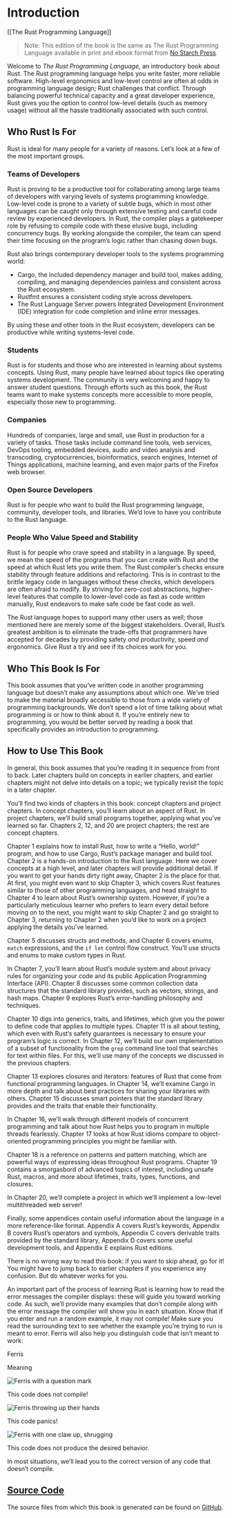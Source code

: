 # Introduction
[[The Rust Programming Language]]
> Note: This edition of the book is the same as The Rust Programming Language available in print and ebook format from [No Starch Press](https://nostarch.com/).

Welcome to _The Rust Programming Language_, an introductory book about Rust. The Rust programming language helps you write faster, more reliable software. High-level ergonomics and low-level control are often at odds in programming language design; Rust challenges that conflict. Through balancing powerful technical capacity and a great developer experience, Rust gives you the option to control low-level details (such as memory usage) without all the hassle traditionally associated with such control.

## Who Rust Is For

Rust is ideal for many people for a variety of reasons. Let’s look at a few of the most important groups.

### Teams of Developers

Rust is proving to be a productive tool for collaborating among large teams of developers with varying levels of systems programming knowledge. Low-level code is prone to a variety of subtle bugs, which in most other languages can be caught only through extensive testing and careful code review by experienced developers. In Rust, the compiler plays a gatekeeper role by refusing to compile code with these elusive bugs, including concurrency bugs. By working alongside the compiler, the team can spend their time focusing on the program’s logic rather than chasing down bugs.

Rust also brings contemporary developer tools to the systems programming world:

-   Cargo, the included dependency manager and build tool, makes adding, compiling, and managing dependencies painless and consistent across the Rust ecosystem.
-   Rustfmt ensures a consistent coding style across developers.
-   The Rust Language Server powers Integrated Development Environment (IDE) integration for code completion and inline error messages.

By using these and other tools in the Rust ecosystem, developers can be productive while writing systems-level code.

### Students

Rust is for students and those who are interested in learning about systems concepts. Using Rust, many people have learned about topics like operating systems development. The community is very welcoming and happy to answer student questions. Through efforts such as this book, the Rust teams want to make systems concepts more accessible to more people, especially those new to programming.

### Companies

Hundreds of companies, large and small, use Rust in production for a variety of tasks. Those tasks include command line tools, web services, DevOps tooling, embedded devices, audio and video analysis and transcoding, cryptocurrencies, bioinformatics, search engines, Internet of Things applications, machine learning, and even major parts of the Firefox web browser.

### Open Source Developers

Rust is for people who want to build the Rust programming language, community, developer tools, and libraries. We’d love to have you contribute to the Rust language.

### People Who Value Speed and Stability

Rust is for people who crave speed and stability in a language. By speed, we mean the speed of the programs that you can create with Rust and the speed at which Rust lets you write them. The Rust compiler’s checks ensure stability through feature additions and refactoring. This is in contrast to the brittle legacy code in languages without these checks, which developers are often afraid to modify. By striving for zero-cost abstractions, higher-level features that compile to lower-level code as fast as code written manually, Rust endeavors to make safe code be fast code as well.

The Rust language hopes to support many other users as well; those mentioned here are merely some of the biggest stakeholders. Overall, Rust’s greatest ambition is to eliminate the trade-offs that programmers have accepted for decades by providing safety _and_ productivity, speed _and_ ergonomics. Give Rust a try and see if its choices work for you.

## Who This Book Is For

This book assumes that you’ve written code in another programming language but doesn’t make any assumptions about which one. We’ve tried to make the material broadly accessible to those from a wide variety of programming backgrounds. We don’t spend a lot of time talking about what programming _is_ or how to think about it. If you’re entirely new to programming, you would be better served by reading a book that specifically provides an introduction to programming.

## How to Use This Book

In general, this book assumes that you’re reading it in sequence from front to back. Later chapters build on concepts in earlier chapters, and earlier chapters might not delve into details on a topic; we typically revisit the topic in a later chapter.

You’ll find two kinds of chapters in this book: concept chapters and project chapters. In concept chapters, you’ll learn about an aspect of Rust. In project chapters, we’ll build small programs together, applying what you’ve learned so far. Chapters 2, 12, and 20 are project chapters; the rest are concept chapters.

Chapter 1 explains how to install Rust, how to write a “Hello, world!” program, and how to use Cargo, Rust’s package manager and build tool. Chapter 2 is a hands-on introduction to the Rust language. Here we cover concepts at a high level, and later chapters will provide additional detail. If you want to get your hands dirty right away, Chapter 2 is the place for that. At first, you might even want to skip Chapter 3, which covers Rust features similar to those of other programming languages, and head straight to Chapter 4 to learn about Rust’s ownership system. However, if you’re a particularly meticulous learner who prefers to learn every detail before moving on to the next, you might want to skip Chapter 2 and go straight to Chapter 3, returning to Chapter 2 when you’d like to work on a project applying the details you’ve learned.

Chapter 5 discusses structs and methods, and Chapter 6 covers enums, `match` expressions, and the `if let` control flow construct. You’ll use structs and enums to make custom types in Rust.

In Chapter 7, you’ll learn about Rust’s module system and about privacy rules for organizing your code and its public Application Programming Interface (API). Chapter 8 discusses some common collection data structures that the standard library provides, such as vectors, strings, and hash maps. Chapter 9 explores Rust’s error-handling philosophy and techniques.

Chapter 10 digs into generics, traits, and lifetimes, which give you the power to define code that applies to multiple types. Chapter 11 is all about testing, which even with Rust’s safety guarantees is necessary to ensure your program’s logic is correct. In Chapter 12, we’ll build our own implementation of a subset of functionality from the `grep` command line tool that searches for text within files. For this, we’ll use many of the concepts we discussed in the previous chapters.

Chapter 13 explores closures and iterators: features of Rust that come from functional programming languages. In Chapter 14, we’ll examine Cargo in more depth and talk about best practices for sharing your libraries with others. Chapter 15 discusses smart pointers that the standard library provides and the traits that enable their functionality.

In Chapter 16, we’ll walk through different models of concurrent programming and talk about how Rust helps you to program in multiple threads fearlessly. Chapter 17 looks at how Rust idioms compare to object-oriented programming principles you might be familiar with.

Chapter 18 is a reference on patterns and pattern matching, which are powerful ways of expressing ideas throughout Rust programs. Chapter 19 contains a smorgasbord of advanced topics of interest, including unsafe Rust, macros, and more about lifetimes, traits, types, functions, and closures.

In Chapter 20, we’ll complete a project in which we’ll implement a low-level multithreaded web server!

Finally, some appendices contain useful information about the language in a more reference-like format. Appendix A covers Rust’s keywords, Appendix B covers Rust’s operators and symbols, Appendix C covers derivable traits provided by the standard library, Appendix D covers some useful development tools, and Appendix E explains Rust editions.

There is no wrong way to read this book: if you want to skip ahead, go for it! You might have to jump back to earlier chapters if you experience any confusion. But do whatever works for you.

An important part of the process of learning Rust is learning how to read the error messages the compiler displays: these will guide you toward working code. As such, we’ll provide many examples that don’t compile along with the error message the compiler will show you in each situation. Know that if you enter and run a random example, it may not compile! Make sure you read the surrounding text to see whether the example you’re trying to run is meant to error. Ferris will also help you distinguish code that isn’t meant to work:

Ferris

Meaning

![Ferris with a question mark](https://doc.rust-lang.org/book/img/ferris/does_not_compile.svg)

This code does not compile!

![Ferris throwing up their hands](https://doc.rust-lang.org/book/img/ferris/panics.svg)

This code panics!

![Ferris with one claw up, shrugging](https://doc.rust-lang.org/book/img/ferris/not_desired_behavior.svg)

This code does not produce the desired behavior.

In most situations, we’ll lead you to the correct version of any code that doesn’t compile.

## [Source Code](https://doc.rust-lang.org/book/ch00-00-introduction.html#source-code)

The source files from which this book is generated can be found on [GitHub](https://github.com/rust-lang/book/tree/main/src).